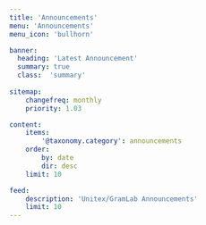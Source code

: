 ```yaml
---
title: 'Announcements'
menu: 'Announcements'
menu_icon: 'bullhorn'

banner:
  heading: 'Latest Announcement'
  summary: true
  class:  'summary'
      
sitemap:
    changefreq: monthly
    priority: 1.03

content:
    items:
        '@taxonomy.category': announcements
    order:
        by: date
        dir: desc
    limit: 10

feed:
    description: 'Unitex/GramLab Announcements'
    limit: 10       
---
```

